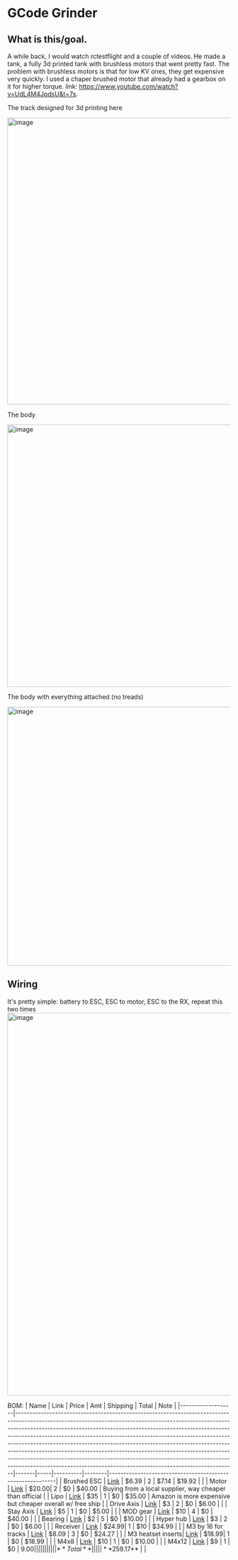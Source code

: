 # GCode Grinder

## What is this/goal.

A while back, I would watch rctestflight and a couple of videos. He made a tank, a fully 3d printed tank with brushless motors that went pretty fast. The problem with brushless motors is that for low KV ones, they get expensive very quickly. I used a chaper brushed motor that already had a gearbox on it for higher torque. link: https://www.youtube.com/watch?v=UdL4M4JpdsU&t=7s.  


The track designed for 3d printing here

<img width="609" height="647" alt="image" src="https://github.com/user-attachments/assets/a927c0ba-9fb6-495c-a827-2c7805e029a0" />


The body

<img width="545" height="591" alt="image" src="https://github.com/user-attachments/assets/61b6c1ad-6047-419c-abe9-574e3ff2ae4a" />

The body with everything attached (no treads)

<img width="593" height="584" alt="image" src="https://github.com/user-attachments/assets/66eedc01-960d-4997-977a-582bc640a597" />


## Wiring 
It's pretty simple: battery to ESC, ESC to motor, ESC to the RX, repeat this two times
<img width="1461" height="863" alt="image" src="https://github.com/user-attachments/assets/b44984b9-feda-42ef-9b83-692889011ab8" />


BOM:
| Name              | Link                                                                                                                                                                                                                                                                                                                                                                                                                                                                                                                                                                                                                                          | Price | Amt | Shipping | Total  | Note                                                      |
|-------------------|-----------------------------------------------------------------------------------------------------------------------------------------------------------------------------------------------------------------------------------------------------------------------------------------------------------------------------------------------------------------------------------------------------------------------------------------------------------------------------------------------------------------------------------------------------------------------------------------------------------------------------------------------|-------|-----|----------|--------|-----------------------------------------------------------|
| Brushed ESC       | [Link](https://www.aliexpress.us/item/3256808427444400.html)                                                                                                                                                                                                                                                                                                                                                                                                                                                                                                                                                                                   | $6.39 | 2   | $7.14    | $19.92 |                                                           |
| Motor             | [Link](https://www.gobilda.com/5203-series-yellow-jacket-planetary-gear-motor-13-7-1-ratio-24mm-length-8mm-rex-shaft-435-rpm-3-3-5v-encoder/)                                                                                                                                                                                                                                                                                                                                                                                                                                                                 | $20.00| 2   | $0       | $40.00 | Buying from a local supplier, way cheaper than official   |
| Lipo              | [Link](https://www.amazon.com/Zeee-Batteries-Dean-Style-Connector-Vehicles/dp/B076Z778MJ)                                                                                                                                                                                                                                                                                                                                                                                                                                                                                                                                                     | $35   | 1   | $0       | $35.00 | Amazon is more expensive but cheaper overall w/ free ship |
| Drive Axis        | [Link](https://www.gobilda.com/2106-series-stainless-steel-rex-shaft-8mm-diameter-80mm-length/)                                                                                                                                                                                                                                                                                                                                                                                                                                                                                                                                                | $3    | 2   | $0       | $6.00  |                                                           |
| Stay Axis         | [Link](https://www.gobilda.com/8mm-rex-shaft-with-e-clip-stainless-steel-264mm-length/)                                                                                                                                                                                                                                                                                                                                                                                                                                                                                                                                                       | $5    | 1   | $0       | $5.00  |                                                           |
| MOD gear          | [Link](https://www.gobilda.com/2315-series-steel-miter-gear-mod-1-25-set-screw-8mm-rex-bore-30-tooth/)                                                                                                                                                                                                                                                                                                                                                                                                                                                                                                 | $10   | 4   | $0       | $40.00 |                                                           |
| Bearing           | [Link](https://www.gobilda.com/1611-series-flanged-ball-bearing-8mm-rex-id-x-14mm-od-5mm-thickness-2-pack/)                                                                                                                                                                                                                                                                                                                                                                                                                                                                                             | $2    | 5   | $0       | $10.00 |                                                           |
| Hyper hub         | [Link](https://www.gobilda.com/1310-series-hyper-hub-8mm-rex-bore/)                                                                                                                                                                                                                                                                                                                                                                                                                                                                                                                                                                            | $3    | 2   | $0       | $6.00  |                                                           |
| Receiver          | [Link](https://radiomasterrc.com/products/er6-2-4ghz-elrs-pwm-receiver?gQT=1)                                                                                                                                                                                                                                                                                                                                                                                                                                                                                                                                                                  | $24.99| 1   | $10      | $34.99 |                                                           |
| M3 by 16 for tracks | [Link](https://www.amazon.com/BNUOK-120pcs-Socket-Threads-Spanner/dp/B0DJQGGGJS)                                                                                                                                                                                                                                                                                                                                                                                                                                                                                                                                                              | $8.09 | 3   | $0       | $24.27 |                                                           |
| M3 heatset inserts| [Link](https://www.amazon.com/Yaocom-Inserts-Threaded-Printing-Components/dp/B0F43D2TTH)                                                                                                                                                                                                                                                                                                                                                                                                                                                                                                                                                      | $18.99| 1   | $0       | $18.99 |                                                           |
| M4x8              | [Link](https://www.amazon.com/BNUOK-120pcs-Socket-Threads-Spanner/dp/B0DYSRGFXQ)                                                                                                                                                                                                                                                                                                                                                                                                                                                                                                                                                               | $10   | 1   | $0       | $10.00 |                                                           |
| M4x12             | [Link](https://www.amazon.com/BNUOK-120pcs-Socket-Threads-Spanner/dp/B0DYRZQQZT)                                                                                                                                                                                                                                                                                                                                                                                                                                                                                                                                                               | $9    | 1   | $0       | $9.00  |                                                           |
|                   |                                                                                                                                                                                                                                                                                                                                                                                                                                                                                                                                                                                                                                               |       |     |          |        |                                                           |
| **Total**         |                                                                                                                                                                                                                                                                                                                                                                                                                                                                                                                                                                                                                                               |       |     |          | **$259.17** |                                                   |

